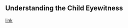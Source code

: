 ## Understanding the Child Eyewitness

[link](https://www.psychologytoday.com/intl/blog/the-forensic-view/202102/understanding-the-child-eyewitness)
